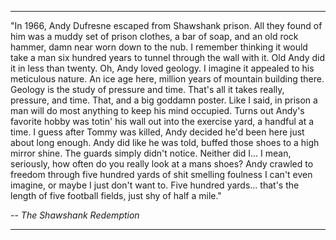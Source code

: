


---

"In 1966, Andy Dufresne escaped from Shawshank prison. All they found of him was a muddy set of prison clothes, a bar of soap, and an old rock hammer, damn near worn down to the nub. I remember thinking it would take a man six hundred years to tunnel through the wall with it. Old Andy did it in less than twenty. Oh, Andy loved geology. I imagine it appealed to his meticulous nature. An ice age here, million years of mountain building there. Geology is the study of pressure and time. That's all it takes really, pressure, and time. That, and a big goddamn poster. Like I said, in prison a man will do most anything to keep his mind occupied. Turns out Andy's favorite hobby was totin' his wall out into the exercise yard, a handful at a time. I guess after Tommy was killed, Andy decided he'd been here just about long enough. Andy did like he was told, buffed those shoes to a high mirror shine. The guards simply didn't notice. Neither did I... I mean, seriously, how often do you really look at a mans shoes? Andy crawled to freedom through five hundred yards of shit smelling foulness I can't even imagine, or maybe I just don't want to. Five hundred yards... that's the length of five football fields, just shy of half a mile."

-- _The Shawshank Redemption_

---
<!--
![java-javascript](/pics/xiaoshenke.webp){:height="50%" width="50%"}
-->